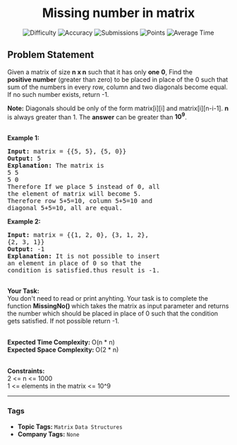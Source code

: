 <h1 align="center">Missing number in matrix</h1>

<p align="center">
  <img alt="Difficulty" title="Difficulty" src="https://custom-icon-badges.demolab.com/badge/Difficulty: Medium-1F222E?style=for-the-badge&logoColor=white&logo=fire"/>
  <img alt="Accuracy" title="Accuracy" src="https://custom-icon-badges.demolab.com/badge/Accuracy: 50.0%25-1F222E?style=for-the-badge&logoColor=white&logo=target"/>
  <img alt="Submissions" title="Submissions" src="https://custom-icon-badges.demolab.com/badge/Submissions: 19K+-1F222E?style=for-the-badge&logoColor=white&logo=repo"/>
  <img alt="Points" title="Points" src="https://custom-icon-badges.demolab.com/badge/Points: 4-1F222E?style=for-the-badge&logoColor=white&logo=award"/>
  <img alt="Average Time" title="Average Time" src="https://custom-icon-badges.demolab.com/badge/Average%20Time: 15m-1F222E?style=for-the-badge&logoColor=white&logo=clock"/>
</p>

## Problem Statement

Given a matrix of size <b>n x n</b> such that it has only <b>one</b> <b>0</b>, Find the <b>positive number</b> (greater than zero) to be placed in place of the 0 such that sum of the numbers in every row, column and two diagonals become equal. If no such number exists, return -1.

<b>Note:</b> Diagonals should be only of the form matrix[i][i] and matrix[i][n-i-1]. <b>n</b> is always greater than 1. The <b>answer</b> can be greater than <b>10<sup>9</sup></b>. <br> 

<b>Example 1:</b>

<pre><b>Input: </b>matrix = {{5, 5}, {5, 0}}
<b>Output: </b>5
<b>Explanation: </b>The matrix is
5 5
5 0
Therefore If we place 5 instead of 0, all
the element of matrix will become 5. 
Therefore row 5+5=10, column 5+5=10 and 
diagonal 5+5=10, all are equal.</pre>

<b>Example 2:</b>

<pre><b>Input: </b>matrix = {{1, 2, 0}, {3, 1, 2}, 
{2, 3, 1}}
<b>Output: </b>-1
<b>Explanation: </b>It is not possible to insert 
an element in place of 0 so that the 
condition is satisfied.thus result is -1. 

</pre>

<b>Your Task:</b><br>You don't need to read or print anyhting. Your task is to complete the function <b>MissingNo() </b>which takes the matrix as input parameter and returns the number which should be placed in place of 0 such that the condition gets satisfied. If not possible return -1.<br> 

<b>Expected Time Complexity: </b>O(n * n)<br><b>Expected Space Complexity: </b>O(2 * n)<br> 

<b>Constraints:</b><br>2 <= n <= 1000<br>1 <= elements in the matrix <= 10^9


<hr>

### Tags
- **Topic Tags:** `Matrix` `Data Structures`
- **Company Tags:** `None`
